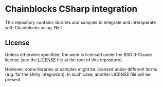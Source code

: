 # Chainblocks CSharp integration

This repository contains libraries and samples to integrate and interoperate with Chainblocks using .NET.

## License

Unless otherwise specified, the work is licensed under the BSD 3-Clause license (see the [LICENSE](LICENSE) file at the root of this repository).

However, some libraries or samples might be licensed under different terms (e.g. for the Unity integration). In such case, another LICENSE file will be present.
